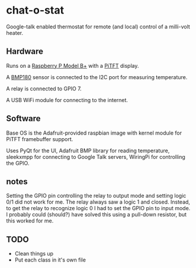 # chat-o-stat
Google-talk enabled thermostat for remote (and local) control
of a milli-volt heater.

## Hardware
Runs on a [Raspberry P Model B+](http://www.adafruit.com/product/1914) with a
[PiTFT](http://www.adafruit.com/product/1601) display.

A [BMP180](http://www.adafruit.com/products/1603) sensor is connected to
the I2C port for measuring temperature.

A relay is connected to GPIO 7.

A USB WiFi module for connecting to the internet.

## Software
Base OS is the Adafruit-provided raspbian image with kernel module for PiTFT
framebuffer support.

Uses PyQt for the UI, Adafruit BMP library for reading temperature, sleekxmpp
for connecting to Google Talk servers, WiringPi for controlling the GPIO.

## notes
Setting the GPIO pin controlling the relay to output mode and setting logic
0/1 did not work for me.  The relay always saw a logic 1 and closed.  Instead,
to get the relay to recognize logic 0 I had to set the GPIO pin to input mode.
I probably could (should?) have solved this using a pull-down resistor,
but this worked for me.

## TODO
   * Clean things up
   * Put each class in it's own file

